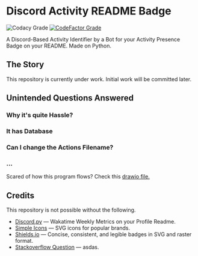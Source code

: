 # Discord Activity README Badge

![Codacy Grade](https://img.shields.io/codacy/grade/d2da8866a48145be8c330a9056b35743?label=Codacy%20Code%20Quality&logo=codacy)
[![CodeFactor Grade](https://img.shields.io/codefactor/grade/github/CodexLink/discord-activity-readme-badge?label=CodeFactor%20Code%20Quality&logo=codefactor)](https://www.codefactor.io/repository/github/codexlink/discord-activity-readme-badge)

A Discord-Based Activity Identifier by a Bot for your Activity Presence Badge on your README. Made on Python.

## The Story

This repository is currently under work. Initial work will be committed later.

## Unintended Questions Answered

### Why it's quite Hassle?

### It has Database

### Can I change the Actions Filename?

### ...

Scared of how this program flows? Check this [drawio file.](https://drive.google.com/file/d/1ll6P6rstc5iTfRrKagBThs9yJgqGc9Wa/view?usp=sharing)

## Credits

This repository is not possible without the following.

* [Discord.py](https://github.com/athul/waka-readme) — Wakatime Weekly Metrics on your Profile Readme.
* [Simple Icons](https://simpleicons.org/) — SVG icons for popular brands.
* [Shields.io](https://shields.io/) — Concise, consistent, and legible badges in SVG and raster format.
* [Stackoverflow Question](https://stackoverflow.com/questions/61025429/discord-bot-that-commits-to-github) — asdas.
